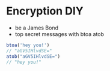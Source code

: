 # Encryption DIY

- be a James Bond
- top secret messages with btoa atob
```javascript
btoa('hey you!')
// "aGV5IHlvdSE="
atob("aGV5IHlvdSE=")
// "hey you!"
```

